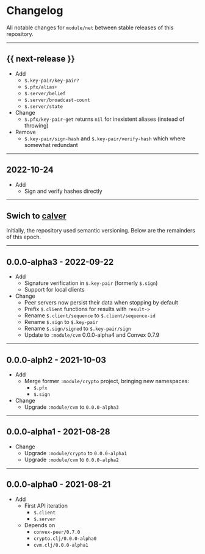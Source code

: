# Changelog

All notable changes for `module/net` between stable releases of this
repository.


---


## {{ next-release }}

- Add
    - `$.key-pair/key-pair?`
    - `$.pfx/alias+`
    - `$.server/belief`
    - `$.server/broadcast-count`
    - `$.server/state`
- Change
    - `$.pfx/key-pair-get` returns `nil` for inexistent aliases (instead of throwing)
- Remove
    - `$.key-pair/sign-hash` and `$.key-pair/verify-hash` which where somewhat redundant


---


## 2022-10-24

- Add
  - Sign and verify hashes directly


---


## Swich to [calver](https://calver.org)

Initially, the repository used semantic versioning. Below are the remainders of
this epoch.


---


## 0.0.0-alpha3 - 2022-09-22

- Add
    - Signature verification in `$.key-pair` (formerly `$.sign`)
    - Support for local clients
- Change
    - Peer servers now persist their data when stopping by default
    - Prefix `$.client` functions for results with `result->`
    - Rename `$.client/sequence` to `$.client/sequence-id`
    - Rename `$.sign` to `$.key-pair`
    - Rename `$.sign/signed` to `$.key-pair/sign`
    - Update to `:module/cvm` 0.0.0-alpha4 and Convex 0.7.9


---


## 0.0.0-alph2 - 2021-10-03

- Add
    - Merge former `:module/crypto` project, bringing new namespaces:
        - `$.pfx`
        - `$.sign`
- Change
    - Upgrade `:module/cvm` to `0.0.0-alpha3`


---


## 0.0.0-alpha1 - 2021-08-28

- Change
    - Upgrade `:module/crypto` to `0.0.0-alpha1`
    - Upgrade `:module/cvm` to `0.0.0-alpha2`


---


## 0.0.0-alpha0 - 2021-08-21

- Add
    - First API iteration
        - `$.client`
        - `$.server`
    - Depends on
        - `convex-peer/0.7.0`
        - `crypto.clj/0.0.0-alpha0`
        - `cvm.clj/0.0.0-alpha1`
